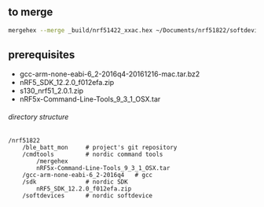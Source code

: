 ## to merge
```bash
mergehex --merge _build/nrf51422_xxac.hex ~/Documents/nrf51822/softdevices/s130_nrf51_2.0.1_softdevice.hex --output _build/uart.hex
```

## prerequisites
* gcc-arm-none-eabi-6_2-2016q4-20161216-mac.tar.bz2
* nRF5_SDK_12.2.0_f012efa.zip
* s130_nrf51_2.0.1.zip
* nRF5x-Command-Line-Tools_9_3_1_OSX.tar

###### directory structure
```
/nrf51822
    /ble_batt_mon     # project's git repository
    /cmdtools         # nordic command tools
        /mergehex
        nRF5x-Command-Line-Tools_9_3_1_OSX.tar
    /gcc-arm-none-eabi-6_2-2016q4   # gcc
    /sdk              # nordic SDK
        nRF5_SDK_12.2.0_f012efa.zip
    /softdevices      # nordic softdevice
```
